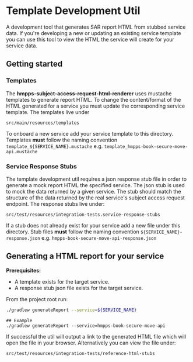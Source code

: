 # Template Development Util
A development tool that generates SAR report HTML from stubbed service data. If you're developing a new or updating 
an existing service template you can use this tool to view the HTML the service will create for your service data.

## Getting started

### Templates
The **hmpps-subject-access-request-html-renderer** uses mustache templates to generate report HTML. To change the 
content/format of the HTML generated for a service you must update the corresponding service template. The templates 
live under 
```
src/main/resources/templates
```
To onboard a new service add your service template to this directory. Templates **must** follow the naming convention 
`template_${SERVICE_NAME}.mustache` e.g. `template_hmpps-book-secure-move-api.mustache`

### Service Response Stubs 
The template development util requires a json response stub file in order to generate a mock report HTML the specified 
service. The json stub is used to mock the data returned by a given service. The stub should match the structure of the 
data returned by the real service's subject access request endpoint. The response stubs live under: 
```
src/test/resources/integration-tests.service-response-stubs
```
If a stub does not already exist for your service add a new file under this directory. Stub files **must** follow the 
naming convention `${SERVICE_NAME}-response.json` e.g. `hmpps-book-secure-move-api-response.json` 

## Generating a HTML report for your service
**Prerequisites:**
- A template exists for the target service.
- A response stub json file exists for the target service.

From the project root run:
```bash
./gradlew generateReport --service=${SERVICE_NAME}
```
```
## Example
./gradlew generateReport --service=hmpps-book-secure-move-api
```
If successful the util will output a link to the generated HTML file which will open the file in your browser. 
Alternatively you can view the file under:
```
src/test/resources/integration-tests/reference-html-stubs
```